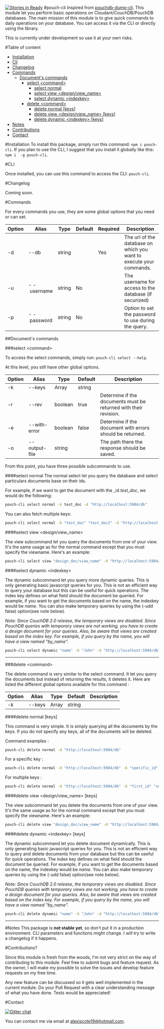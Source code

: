 [![Stories in Ready](https://badge.waffle.io/popojargo/pouch-cli.png?label=ready&title=Ready)](https://waffle.io/popojargo/pouch-cli)
#pouch-cli
Inspired from [pouchdb-dump-cli](https://www.npmjs.com/package/pouchdb-dump-cli). This module let you perform basic operations on Cloudant/CouchDB/PouchDB databases. The main mission of this module is to give quick commands to daily operations on your database. You can access it via the CLI or directly using the library. 

This is currently under development so use it at your own risks.  

#Table of content

- [Installation](#installation)
- [Cli](#cli)
- [Changelog](#changelog)
- [Commands](#commands)
    + [Document's commands](#documents-commands)
        * [select \<command\>](#select-command)
            - [select normal](#select-normal)
            - [select view \<design/view_name\>](#select-view-designview_name)
            - [select dynamic \<indexkey\>](#select-dynamic-indexkey)
        * [delete \<command\>](#delete-command)
            - [delete normal [keys]](#delete-normal-keys)
            - [delete view \<design/view_name\> [keys]](#delete-view-designview_name-keys)
            - [delete dynamic \<indexkey\> [keys]](#delete-dynamic-indexkey-keys)
- [Notes](#notes)
- [Contributions](#contributions)
- [Contact](#contact)

#Installation
To install this package, simply run this command: `npm i pouch-cli`.
If you plan to use the CLI, I suggest that you install it globally like this: `npm i  -g pouch-cli`.


#CLI

Once installed, you can use this command to access the CLI: `pouch-cli`.

#Changelog

Coming soon.

#Commands

For every commands you use, they are some global options that you need or can set.

| Option |   Alias   | Type | Default | Required | Description |
| ------ |   -----   | ---- | ------- | -------- | ----------- |
| -d | --db | string | | Yes | The url of the database on which you want to execute your commands. |
| -u | -&nbsp;-&nbsp;username | string | No | | The username for access to the database (if securized) |
| -p | -&nbsp;-&nbsp;password | string | No | | Option to set the password to use during the query. |


##Document's commands

###select \<command\>

To access the select commands, simply run: `pouch-cli select --help`.

At this level, you still have other global options. 

| Option |   Alias   | Type | Default |  Description |
| ------ |   -----   | ---- | ------- | ----------- |
| -k | --keys | Array|string | | Can be either an array of keys to fetch or a single key to fetch. |
| -r | --rev | boolean | true | Determine if the documents must be returned with their revision. | 
| -e | --with-error | boolean | false | Determine if the document with errors should be returned. | 
| -o | --output-file | string | | The path there the response should be saved.

From this point, you have three possible subcommands to use.

####select normal
The normal select let you query the database and select particulars documents base on their ids.

For example, if we want to get the document with the _id *test_doc*, we would do the following: 

```bash
pouch-cli select normal -k test_doc -d "http://localhost:5984/db"
```

You can also fetch multiple keys:  

```bash
pouch-cli select normal -k "test_doc" "test_doc2" -d "http://localhost:5984/db"
```

####select view \<design/view_name\>

The view subcommand let you query the documents from one of your view. It's the same usage as for the normal command except that you must specify the viewname. Here's an example:

```bash
pouch-cli select view "design_doc/view_name" -d "http://localhost:5984/db"
```

####select dynamic \<indexkey\>

The dynamic subcommand let you query more dynamic queries. This is only generating basic javascript queries for you. This is not an efficient way to query your database but this can be useful for quick operations. The index key defines on what field should the document be queried. For example, if you want to get the documents based on the name, the indexkey would be *name*. You can also make temporary queries by using the (-udd false) option(see note below). 

*Note: Since CouchDB 2.0 release, the temporary views are disabled. Since PouchDB queries with temporary views are not working, you have to create a design document for your queries. Also, be aware that views are created based on the index key. For example, if you query by the name, you will have a view named "by_name".*

```bash
pouch-cli select dynamic "name" -k "John" -d "http://localhost:5984/db"
```

---

###delete \<command\>

The delete command is very similar to the select command. It let you query the documents but instead of returning the results, it deletes it. Here are listed the different global options available for this command :

| Option |   Alias   | Type | Default |  Description |
| ------ |   -----   | ---- | ------- | ----------- |
| -k | --keys | Array|string | | Can be either an array of keys to fetch or a single key to fetch. |

####delete normal [keys]

This command is very simple. It is simply querying all the documents by the keys. If you do not specify any keys, all of the documents will be deleted.

Command examples :

```bash
pouch-cli delete normal -d "http://localhost:5984/db"
```

For a specific key :

```bash
pouch-cli delete normal -d "http://localhost:5984/db" -k "specific_id"
```

For multiple keys : 

```bash
pouch-cli delete normal -d "http://localhost:5984/db" -k "first_id" "second_id"
```

####delete view \<design/view_name\> [keys]

The view subcommand let you delete the documents from one of your view. It's the same usage as for the normal command except that you must specify the viewname. Here's an example:

```bash
pouch-cli delete view "design_doc/view_name" -d "http://localhost:5984/db"
```

####delete dynamic \<indexkey\> [keys]

The dynamic subcommand let you delete document dynamically. This is only generating basic javascript queries for you. This is not an efficient way to query and delete documents from your database but this can be useful for quick operations. The index key defines on what field should the document be queried. For example, if you want to get the documents based on the name, the indexkey would be *name*. You can also make temporary queries by using the (-udd false) option(see note below). 

*Note: Since CouchDB 2.0 release, the temporary views are disabled. Since PouchDB queries with temporary views are not working, you have to create a design document for your queries. Also, be aware that views are created based on the index key. For example, if you query by the name, you will have a view named "by_name".*

```bash
pouch-cli delete dynamic "name" -k "John" -d "http://localhost:5984/db"
```


---

#Notes
This package is **not stable yet**, so don't put it in a production environment. CLI parameters and functions might change. I will try to write a changelog if it happens.

#Contributions?

Since this module is fresh from the woods, I'm not very strict on the way of contributing to this module. Feel free to submit bugs and feature request. As the owner, I will make my possible to solve the issues and develop feature requests on my free time.

Any new feature can be discussed so it gets well implemented in the current module. Do your Pull Request with a clear understanding message of what you have done. Tests would be appreciated!

#Contact

[![Gitter chat](https://badges.gitter.im/gitterHQ/gitter.png)](https://gitter.im/popojargo/pouch-cli)

You can contact me via email at [alexiscote19@hotmail.com](mailto:alexiscote19@hotmail.com?subject=Feedback).


